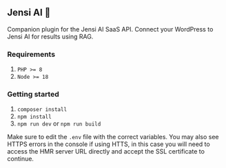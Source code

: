 ## Jensi AI 🤖

Companion plugin for the Jensi AI SaaS API. Connect your WordPress to Jensi AI for results using RAG.

### Requirements

1. `PHP >= 8`
2. `Node >= 18`

### Getting started

1. `composer install`
2. `npm install`
3. `npm run dev` or `npm run build`

Make sure to edit the `.env` file with the correct variables.
You may also see HTTPS errors in the console if using HTTS, in this case you will need to access the HMR server URL directly and accept the SSL certificate to continue.
